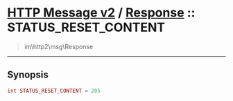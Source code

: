 # [HTTP Message v2](http2.md) / [Response](http2-Response.md) :: STATUS_RESET_CONTENT
 > im\http2\msg\Response
____

## Synopsis
```php
int STATUS_RESET_CONTENT = 205
```
